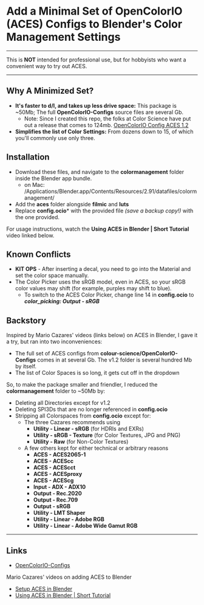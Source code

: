 # Add a Minimal Set of OpenColorIO (ACES) Configs to Blender's Color Management Settings

***

This is **NOT** intended for professional use, but for hobbyists who want a convenient way to try out ACES.

***

## Why A Minimized Set?
  + **It's faster to d/l, and takes up less drive space:** This package is ~50Mb; The full **OpenColorIO-Configs** source files are several Gb.
    + Note: Since I created this repo, the folks at Color Science have put out a release that comes to 124mb. [OpenColorIO Config ACES 1.2](https://github.com/colour-science/OpenColorIO-Configs/releases/download/v1.2/OpenColorIO-Config-ACES-1.2.zip)
  + **Simplifies the list of Color Settings:** From dozens down to 15, of which you'll commonly use only three.

## Installation

  + Download these files, and navigate to the **colormanagement** folder inside the Blender app bundle.
    + on Mac: /Applications/Blender.app/Contents/Resources/2.91/datafiles/colormanagement/
  + Add the **aces** folder alongside **filmic** and **luts**
  + Replace **config.ocio*** with the provided file *(save a backup copy!)* with the one provided.
  
  For usage instructions, watch the **Using ACES in Blender | Short Tutorial** video linked below.

## Known Conflicts

  + **KIT OPS** - After inserting a decal, you need to go into the Material and set the color space manually.
  + The Color Picker uses the sRGB model, even in ACES, so your sRGB color values may shift (for example, purples may shift to blue).
    + To switch to the ACES Color Picker, change line 14 in **config.ocio** to ***color_picking: Output - sRGB***

## Backstory

Inspired by Mario Cazares' videos (links below) on ACES in Blender, I gave it a try, but ran into two inconveniences:
  + The full set of ACES configs from **colour-science/OpenColorIO-Configs** comes in at several Gb. The v1.2 folder is several hundred Mb by itself.
  + The list of Color Spaces is so long, it gets cut off in the dropdown

So, to make the package smaller and friendler, I reduced the **colormanagement** folder to ~50Mb by:
  + Deleting all Directories except for v1.2
  + Deleting SPI3Ds that are no longer referenced in **config.ocio**
  + Stripping all Colorspaces from **config.ocio** except for:
    + The three Cazares recommends using
      + **Utility - Linear - sRGB** (for HDRIs and EXRs)
      + **Utility - sRGB - Texture** (for Color Textures, JPG and PNG)
      + **Utility - Raw** (for Non-Color Textures)
    + A few others kept for either technical or arbitrary reasons
      + **ACES - ACES2065-1**
      + **ACES - ACEScc**
      + **ACES - ACEScct**
      + **ACES - ACESproxy**
      + **ACES - ACEScg**
      + **Input - ADX - ADX10**
      + **Output - Rec.2020**
      + **Output - Rec.709**
      + **Output - sRGB**
      + **Utility - LMT Shaper**
      + **Utility - Linear - Adobe RGB**
      + **Utility - Linear - Adobe Wide Gamut RGB**
  
***

## Links
  + [OpenColorIO-Configs](https://github.com/colour-science/OpenColorIO-Configs)

Mario Cazares' videos on adding ACES to Blender
  + [Setup ACES in Blender](https://www.youtube.com/watch?v=B7FWNNDXBl0)
  + [Using ACES in Blender | Short Tutorial](https://www.youtube.com/watch?v=PkWT7HSEfJY)
